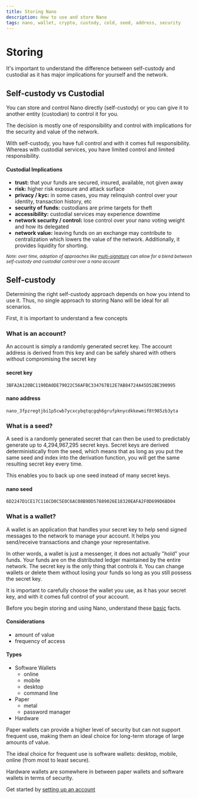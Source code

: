 ```yaml
---
title: Storing Nano
description: How to use and store Nano
tags: nano, wallet, crypto, custody, cold, seed, address, security
---
```


# Storing

It's important to understand the difference between self-custody and custodial as it has major implications for yourself and the network.

## Self-custody vs Custodial

You can store and control Nano directly (self-custody) or you can give it to another entity (custodian) to control it for you.

The decision is mostly one of responsibility and control with implications for the security and value of the network.

With self-custody, you have full control and with it comes full responsibility. Whereas with custodial services, you have limited control and limited responsibility.

#### Custodial Implications

- **trust:** that your funds are secured, insured, available, not given away
- **risk:** higher risk exposure and attack surface
- **privacy / kyc:** in some cases, you may relinquish control over your identity, transaction history, etc
- **security of funds:** custodians are prime targets for theft
- **accessibility:** custodial services may experience downtime
- **network security / control:** lose control over your nano voting weight and how its delegated
- **network value:** leaving funds on an exchange may contribute to centralization which lowers the value of the network. Additionally, it provides liquidity for shorting.

<small>_Note: over time, adoption of approaches like <a href="https://nanojson.medium.com/how-to-use-nano-multisig-33c8865ef8b1" target="_blank">multi-signature</a> can allow for a blend between self-custody and custodial control over a nano account_</small>

## Self-custody

Determining the right self-custody approach depends on how you intend to use it. Thus, no single approach to storing Nano will be ideal for all scenarios.

First, it is important to understand a few concepts

### What is an account?

An account is simply a randomly generated secret key. The account address is derived from this key and can be safely shared with others without compromising the secret key

#### secret key

```
3BFA2A120BC1190DA0DE79022C56AFBC334767B12E7AB84724A45D52BE390995
```

#### nano address

```
nano_3fpzregtjbi1p5cwb7ycxcybqtqcgqh6grufpknycdkkewmif8t985zb3yta
```

### What is a seed?

A seed is a randomly generated secret that can then be used to predictably generate up to 4,294,967,295 secret keys. Secret keys are derived deterministically from the seed, which means that as long as you put the same seed and index into the derivation function, you will get the same resulting secret key every time.

This enables you to back up one seed instead of many secret keys.

#### nano seed

```
6D2247D1CE17C116CD0C5E0C6AC08B9DD57889026E18320EAFA2F0D699D6BD04
```

### What is a wallet?

A wallet is an application that handles your secret key to help send signed messages to the network to manage your account. It helps you send/receive transactions and change your representative.

In other words, a wallet is just a messenger, it does not actually "hold" your funds. Your funds are on the distributed ledger maintained by the entire network. The secret key is the only thing that controls it. You can change wallets or delete them without losing your funds so long as you still possess the secret key.

It is important to carefully choose the wallet you use, as it has your secret key, and with it comes full control of your account.

Before you begin storing and using Nano, understand these <a href="/getting-started-users/basics">basic</a> facts.

#### Considerations

- amount of value
- frequency of access

#### Types

- Software Wallets
  - online
  - mobile
  - desktop
  - command line
- Paper
  - metal
  - password manager
- Hardware

Paper wallets can provide a higher level of security but can not support frequent use, making them an ideal choice for long-term storage of large amounts of value.

The ideal choice for frequent use is software wallets: desktop, mobile, online (from most to least secure).

Hardware wallets are somewhere in between paper wallets and software wallets in terms of security.

Get started by [setting up an account](/getting-started-users/storing/setup)
